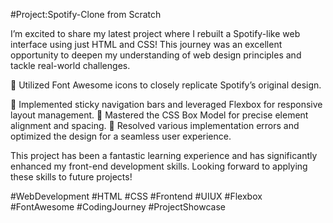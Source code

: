 #Project:Spotify-Clone from Scratch 

I’m excited to share my latest project where I rebuilt a Spotify-like web interface using just HTML and CSS! This journey was an excellent opportunity to deepen my understanding of web design principles and tackle real-world challenges.

🔹 Utilized Font Awesome icons to closely replicate Spotify’s original design.

🔹 Implemented sticky navigation bars and leveraged Flexbox for responsive layout management.
🔹 Mastered the CSS Box Model for precise element alignment and spacing.
🔹 Resolved various implementation errors and optimized the design for a seamless user experience.

This project has been a fantastic learning experience and has significantly enhanced my front-end development skills. Looking forward to applying these skills to future projects!

#WebDevelopment #HTML #CSS #Frontend #UIUX #Flexbox #FontAwesome #CodingJourney #ProjectShowcase
